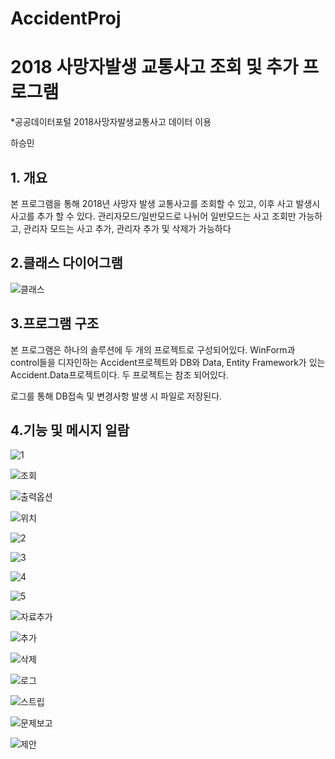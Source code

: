 # AccidentProj

# **2018 사망자발생 교통사고 조회 및 추가 프로그램**
*공공데이터포털 2018사망자발생교통사고 데이터 이용

하승민

## **1. 개요**

 본 프로그램을 통해 2018년 사망자 발생 교통사고를 조회할 수 있고, 이후 사고 발생시 사고를 추가 할 수 있다. 관리자모드/일반모드로 나뉘어 일반모드는
 사고 조회만 가능하고, 관리자 모드는 사고 추가, 관리자 추가 및 삭제가 가능하다
 

 ## **2.클래스 다이어그램**
 
 ![클래스](./image/클래스.JPG)
 
 ## **3.프로그램 구조**
 
   본 프로그램은 하나의 솔루션에 두 개의 프로젝트로 구성되어있다. WinForm과 control들을 디자인하는 Accident프로젝트와 DB와 Data, Entity Framework가
  있는 Accident.Data프로젝트이다. 두 프로젝트는 참조 되어있다.
   
   로그를 통해 DB접속 및 변경사항 발생 시 파일로 저장된다.
   
 ## **4.기능 및 메시지 일람**
 
  ![1](./image/1.JPG)
   
![조회](./image/조회.JPG)
    
![출력옵션](./image/출력옵션.JPG)

![위치](./image/위치.JPG)

 ![2](./image/2.JPG)
   
  ![3](./image/3.JPG)
  
![4](./image/4.JPG)
  
![5](./image/5.JPG)

![자료추가](./image/자료추가.JPG)
 
![추가](./image/추가.JPG)
  
![삭제](./image/삭제.JPG)
      
![로그](./image/로그파일.JPG)
       
![스트립](./image/스트립.JPG)
        
![문제보고](./image/문제보고.JPG)

![제안](./image/제안.JPG)
